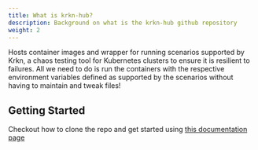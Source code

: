 ```yaml
---
title: What is krkn-hub?
description: Background on what is the krkn-hub github repository
weight: 2
---
```


Hosts container images and wrapper for running scenarios supported by Krkn, a chaos testing tool for Kubernetes clusters to ensure it is resilient to failures. All we need to do is run the containers with the respective environment variables defined as supported by the scenarios without having to maintain and tweak files!

## Getting Started
Checkout how to clone the repo and get started using [this documentation page](getting-started/_index.md#krkn-hub)
